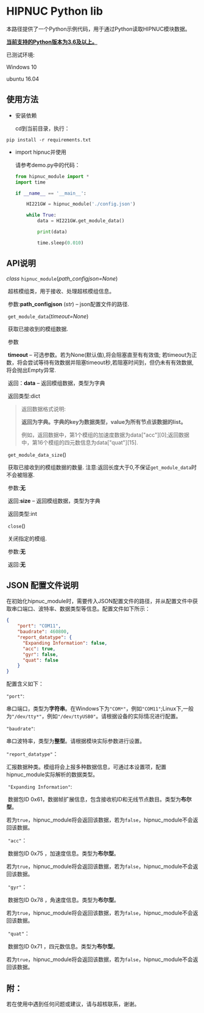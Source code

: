 # HIPNUC Python lib #

本路径提供了一个Python示例代码，用于通过Python读取HIPNUC模块数据。

<u>**当前支持的Python版本为3.6及以上。**</u>

已测试环境:

Windows 10

ubuntu 16.04

## 使用方法 ##

- 安装依赖

  cd到当前目录，执行：

```
pip install -r requirements.txt
```

- import hipnuc并使用

  请参考demo.py中的代码：

  ```python
  from hipnuc_module import *
  import time
  
  if __name__ == '__main__':
  
      HI221GW = hipnuc_module('./config.json')
  
      while True:
          data = HI221GW.get_module_data()
  
          print(data)
  
          time.sleep(0.010)
  ```

  

## API说明

*class* `hipnuc_module`(*path_configjson=None*)

​	超核模组类，用于接收、处理超核模组信息。

​	参数:**path_configjson** (*str*) – json配置文件的路径.

​	`get_module_data`(*timeout=None*)

​			获取已接收到的模组数据.

​			参数

​			**timeout** – 可选参数。若为None(默认值),将会阻塞直至有有效值; 若timeout为正数，将会尝试等待有效数据并阻塞timeout秒,若阻塞时间到，但仍未有有效数据,将会抛出Empty异常.

​			返回：**data** – 返回模组数据，类型为字典

​			返回类型:dict

> 返回数据格式说明:
>
> **返回为字典。字典的key为数据类型，value为所有节点该数据的list。**
>
> 例如，返回数据中，第1个模组的加速度数据为data["acc"]\[0];返回数据中，第16个模组的四元数信息为data["quat"]\[15].

​	`get_module_data_size`()

​			获取已接收到的模组数据的数量. 注意:返回长度大于0,不保证`get_module_data`时不会被阻塞.

​			参数:**无**

​			返回:**size** – 返回模组数据，类型为字典

​			返回类型:int

​	`close`()

​			关闭指定的模组.

​			参数:**无** 

​			返回:**无**



## JSON 配置文件说明

在初始化hipnuc_module时，需要传入JSON配置文件的路径，并从配置文件中获取串口端口、波特率、数据类型等信息。配置文件如下所示：

```json
{
    "port": "COM11",
    "baudrate": 460800,
    "report_datatype": {
      "Expanding Information": false,
      "acc": true,
      "gyr": false,
      "quat": false
    }
}
```

配置含义如下：

`"port"`:

串口端口，类型为**字符串**。在Windows下为`"COM*"`，例如`"COM11"`;Linux下,一般为`"/dev/tty*"`，例如`"/dev/ttyUSB0"`。请根据设备的实际情况进行配置。

`"baudrate"`:

串口波特率，类型为**整型**。请根据模块实际参数进行设置。

`"report_datatype"`：

汇报数据种类。模组将会上报多种数据信息，可通过本设置项，配置hipnuc_module实际解析的数据类型。

​	`"Expanding Information"`:

​	数据包ID 0x61，数据帧扩展信息，包含接收机ID和无线节点数目。类型为**布尔型**。

​	若为`true`，hipnuc_module将会返回该数据，若为`false`，hipnuc_module不会返回该数据。

​	`"acc"`：

​	数据包ID 0x75 ，加速度信息。类型为**布尔型**。

​	若为`true`，hipnuc_module将会返回该数据，若为`false`，hipnuc_module不会返回该数据。

​	`"gyr"`：

​	数据包ID 0x78 ，角速度信息。类型为**布尔型**。

​	若为`true`，hipnuc_module将会返回该数据，若为`false`，hipnuc_module不会返回该数据。

​	`"quat"`：

​	数据包ID 0x71 ，四元数信息。类型为**布尔型**。

​	若为`true`，hipnuc_module将会返回该数据，若为`false`，hipnuc_module不会返回该数据。



## 附： ##

若在使用中遇到任何问题或建议，请与超核联系，谢谢。